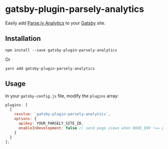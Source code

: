 # gatsby-plugin-parsely-analytics

Easily add [Parse.ly Analytics](https://www.parse.ly/) to your [Gatsby](https://www.gatsbyjs.org/) site.

## Installation

```
npm install --save gatsby-plugin-parsely-analytics
```

Or

```
yarn add gatsby-plugin-parsely-analytics
```

## Usage

In your `gatsby-config.js` file, modify the `plugins` array:

```javascript
plugins: [
  {
    resolve: `gatsby-plugin-parsely-analytics`,
    options: {
      apikey: YOUR_PARSELY_SITE_ID,
      enableInDevelopment: false // send page views when NODE_ENV !== prod
    }
  }
];
```
